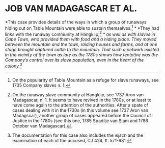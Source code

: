 # JOB VAN MADAGASCAR ET AL.

*This case provides details of the ways in which a group of runaways hiding out on Table Mountain were able to sustain themselves.[^1] * *They had links with the runaway community at Hangklip,[^2] * *as well as with slaves in Cape Town, who provided them with food and a hiding place. They moved between the mountain and the town, raiding houses and farms, and at one stage brought captured cattle to the mountain. That such a network existed in the vicinity of the town as late as the 1780s shows how tentative was the Company’s control over its slave population, even in the heart of the colony.[^3]*

[^1]: On the popularity of Table Mountain as a refuge for slave runaways, see 1735 Company slaves n. 1.

[^2]: On the runaway slave community at Hangklip, see 1737 Aron van Madagascar, n. 1. It seems to have revived in the 1780s, or at least to have come again to the attention of the authorities. After a spate of cases dealing with it in the 1730s (in this volume see 1737 Aron van Madagscar), another group of cases appeared before the Council of Justice in the 1780s (see this one, 1785 Spadilje van Siam and 1786 October van Madagascar).

[^3]: The documentation for this case also includes the *eijsch* and the examination of each of the accused, CJ 424, ff. 571-681.